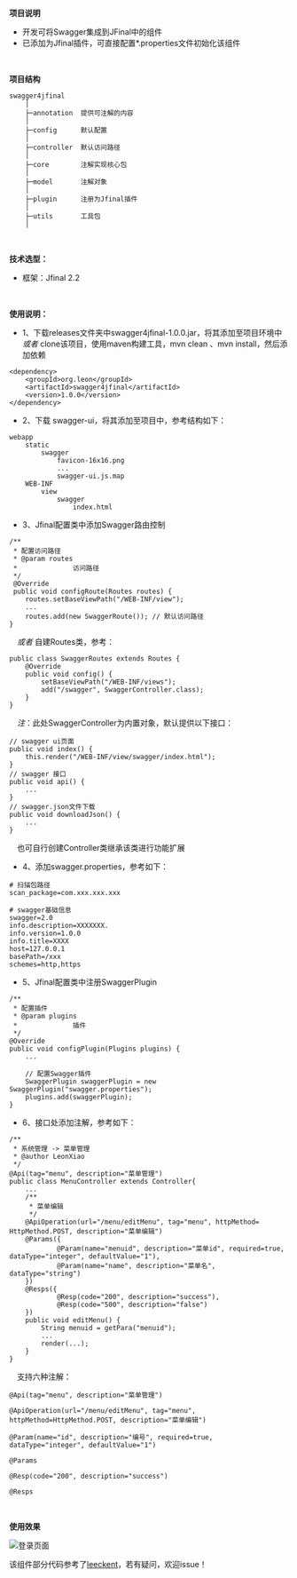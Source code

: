 **项目说明** 
- 开发可将Swagger集成到JFinal中的组件
- 已添加为Jfinal插件，可直接配置*.properties文件初始化该组件
<br>

**项目结构** 
```
swagger4jfinal
    │
    ├─annotation  提供可注解的内容
    │ 
    ├─config      默认配置
    │ 
    ├─controller  默认访问路径
    │
    ├─core        注解实现核心包
    │
    ├─model       注解对象
    │
    ├─plugin      注册为Jfinal插件
    │
    ├─utils       工具包
    │
```

<br>

 **技术选型：** 
- 框架：Jfinal 2.2

<br>

 **使用说明：** 
- 1、下载releases文件夹中swagger4jfinal-1.0.0.jar，将其添加至项目环境中
 *或者* clone该项目，使用maven构建工具，mvn clean 、mvn install，然后添加依赖
```
<dependency>
    <groupId>org.leon</groupId>
    <artifactId>swagger4jfinal</artifactId>
    <version>1.0.0</version>
</dependency>
```

- 2、下载 swagger-ui，将其添加至项目中，参考结构如下：
```
webapp
    static
        swagger
            favicon-16x16.png
            ...
            swagger-ui.js.map
    WEB-INF
        view
            swagger
                index.html
```

- 3、Jfinal配置类中添加Swagger路由控制
```
/**
 * 配置访问路径
 * @param routes
 *              访问路径
 */
 @Override
 public void configRoute(Routes routes) {
    routes.setBaseViewPath("/WEB-INF/view");
    ...
    routes.add(new SwaggerRoute()); // 默认访问路径
}
```
&emsp;*或者*
自建Routes类，参考：
```
public class SwaggerRoutes extends Routes {    
    @Override
    public void config() {
        setBaseViewPath("/WEB-INF/views");
        add("/swagger", SwaggerController.class);
    }
}
```
&emsp;*注*：此处SwaggerController为内置对象，默认提供以下接口：
```
// swagger ui页面
public void index() {
    this.render("/WEB-INF/view/swagger/index.html");
}
// swagger 接口
public void api() {
    ...
}
// swagger.json文件下载
public void downloadJson() {
    ...
}
```
&emsp;也可自行创建Controller类继承该类进行功能扩展

- 4、添加swagger.properties，参考如下：
```
# 扫描包路径
scan_package=com.xxx.xxx.xxx

# swagger基础信息
swagger=2.0
info.description=XXXXXXX.
info.version=1.0.0
info.title=XXXX
host=127.0.0.1
basePath=/xxx
schemes=http,https
```

- 5、Jfinal配置类中注册SwaggerPlugin
```
/**
 * 配置插件
 * @param plugins
 *              插件
 */
@Override
public void configPlugin(Plugins plugins) {
    ...
    
    // 配置Swagger插件
    SwaggerPlugin swaggerPlugin = new SwaggerPlugin("swagger.properties");
    plugins.add(swaggerPlugin);
}
```

- 6、接口处添加注解，参考如下：
```
/**
 * 系统管理 -> 菜单管理
 * @author LeonXiao
 */
@Api(tag="menu", description="菜单管理")
public class MenuController extends Controller{
	...
    /**
     * 菜单编辑
     */
    @ApiOperation(url="/menu/editMenu", tag="menu", httpMethod= HttpMethod.POST, description="菜单编辑")
    @Params({
            @Param(name="menuid", description="菜单id", required=true, dataType="integer", defaultValue="1"),
            @Param(name="name", description="菜单名", dataType="string")
    })
    @Resps({
            @Resp(code="200", description="success"),
            @Resp(code="500", description="false")
    })
    public void editMenu() {
        String menuid = getPara("menuid");
        ...
        render(...);
    }
}
```
&emsp;支持六种注解：
```
@Api(tag="menu", description="菜单管理")
    
@ApiOperation(url="/menu/editMenu", tag="menu", httpMethod=HttpMethod.POST, description="菜单编辑")

@Param(name="id", description="编号", required=true, dataType="integer", defaultValue="1")

@Params

@Resp(code="200", description="success")

@Resps
```

<br>

 **使用效果**
 
 ![登录页面](https://t1.aixinxi.net/o_1cb99sab3uio9aa1thiq5l1pg0a.png-j.jpg "登录页面")
 
该组件部分代码参考了[leeckent](https://gitee.com/leeckent/jfinal-swagger)，若有疑问，欢迎issue！